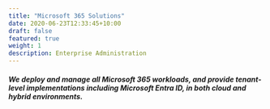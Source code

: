 ```yaml
---
title: "Microsoft 365 Solutions"
date: 2020-06-23T12:33:45+10:00
draft: false
featured: true
weight: 1
description: Enterprise Administration
---
```


##### We deploy and manage all Microsoft 365 workloads, and provide tenant-level implementations including Microsoft Entra ID, in both cloud and hybrid environments.
